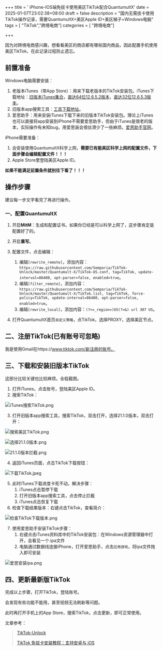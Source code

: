 +++
title = ' iPhone-IOS端免拔卡使用美区TikTok配合QuantumultX'
date = 2025-01-07T23:02:38+08:00
draft = false
description = "国内无需拔卡使用TikTok操作记录，需要QuantumultX+美区Apple ID+美区梯子+Windows电脑" 
tags = [ "TikTok","跨境电商"] 
categories = [ "跨境电商"]

+++

因为对跨境电商感兴趣，想看看美区的商店都有哪些国内商品，因此配置手机使用美区TikTok，在此记录过程防止遗忘。

## 前置准备

Windows电脑需要安装：

1. 老版本iTunes（带App Store）：用来下载老版本的TikTok安装包。iTunes下载地址：[旧版本iTunes集合](https://www.theiphonewiki.com/wiki/ITunes)，[直达64位12.6.5.2版本](https://secure-appldnld.apple.com/itunes12/091-87819-20180912-69177170-B085-11E8-B6AB-C1D03409AD2A6/iTunes64Setup.exe)，[直达32位12.6.5.3版本](https://secure-appldnld.apple.com/itunes12/091-87820-20180912-69177170-B085-11E8-B6AB-C1D03409AD2A5/iTunesSetup.exe)。
2. 旧版本app搜索工具：[工具下载地址](https://pan.baidu.com/s/1U95g7PzFXpp1OUS_5WdAzA?pwd=code)。
3. 爱思助手：用来安装iTunes下载下来的旧版本TikTok安装包。理论上iTunes也可以直接将app安装到iPhone不需要爱思助手，但由于iTunes是很老的版本，实际操作有未知bug，用爱思装会很丝滑少了一些麻烦。[爱思助手官网](https://www.i4.cn/)。

iPhone需要准备：

1. 会安装使用QuantumultX科学上网，**需要已有能美区科学上网的配置文件，下面步骤会编辑配置文件！！！**
2. Apple Store里登陆美区Apple ID。

**如果不能满足前置条件就别往下看了！！！**

## 操作步骤

建议每一步文字看完了再进行操作。

### 一、配置QuantumultX

1. 开启**MitM**：生成和配置证书。如果你已经是可以科学上网了，这步骤肯定是配置好了的。
2. 开启**重写**。

3. 配置文件，点击编辑：
   1. 编辑`[rewrite_remote]`，添加内容：`https://raw.githubusercontent.com/Semporia/TikTok-Unlock/master/Quantumult-X/TikTok-US.conf, tag=TikTok, update-interval=86400, opt-parser=false, enabled=true`。
   2. 编辑`[filter_remote]`，添加内容：`https://raw.githubusercontent.com/Semporia/TikTok-Unlock/master/Quantumult-X/TikTok.list, tag=TikTok, force-policy=TikTok, update-interval=86400, opt-parser=false, enabled=true`。
   3. 编辑`[rewrite_local]`，添加内容：`(?<=_region=)US(?=&) url 307 US`。
4. 打开QuantumultX首页`自定义策略`，点TikTok，选择PROXY，选择美区节点。

## 二、注册TikTok(已有账号可忽略)

我是使用Gmail在https://www.tiktok.com/新注册的账号。

## 三、下载和安装旧版本TikTok

这部分比较关键也比较麻烦。全程截图。

1. 打开iTunes，点击账号，登陆美区Apple ID。
2. 搜索TikTok：

![iTunes搜索TikTok.png](https://minio.xudashuai.blog/blog/iTunes搜索TikTok.png)

3. 打开旧版本app搜索工具，搜索TikTok，双击打开，选择21.1.0版本，双击打开：

![搜索美区TikTok.png](https://minio.xudashuai.blog/blog/搜索美区TikTok.png)

![选择21.1.0版本.png](https://minio.xudashuai.blog/blog/选择21.1.0版本.png)

![21.1.0版本拦截.png](https://minio.xudashuai.blog/blog/21.1.0版本拦截.png)

4. 返回iTunes页面，点击TikTok下载按钮：

![下载TikTok.jpeg](https://minio.xudashuai.blog/blog/下载TikTok.jpeg)

5. 此时iTunes下载进度卡死不动，解决步骤：
   1. iTunes点击暂停下载
   2. 打开旧版本app搜索工具，点击停止拦截
   3. iTunes点击恢复下载
6. 检查下载结果版本：右键点击TikTok，查看简介：

![检查TikTok下载版本.png](https://minio.xudashuai.blog/blog/检查TikTok下载版本.png)

7. 使用爱思助手安装TikTok步骤：
   1. 右键点击iTunes资料库中的TikTok安装包：在Windows资源管理器中打开，会看见一个.ipa文件
   2. 电脑通过数据线连接iPhone，打开爱思助手，点击`应用游戏`，将ipa文件拖入即可安装

![爱思安装ipa.png](https://minio.xudashuai.blog/blog/爱思安装ipa.png)

## 四、更新最新版TikTok

完成以上步骤，打开TikTok，登陆账号。

会发现有些功能不能用，甚至视频无法刷新等问题。

此时再打开手机上的App Store，搜索TikTok，点击更新，即可正常使用。



文章参考：

> [TikTok-Unlock](https://github.com/Semporia/TikTok-Unlock)
>
> [TikTok 免拔卡安装教程：支持安卓与 iOS](https://icloudnative.io/posts/how-to-use-tiktok-in-china/#ios-%E5%85%8D%E6%8B%94%E5%8D%A1%E4%BD%BF%E7%94%A8-tiktok)



